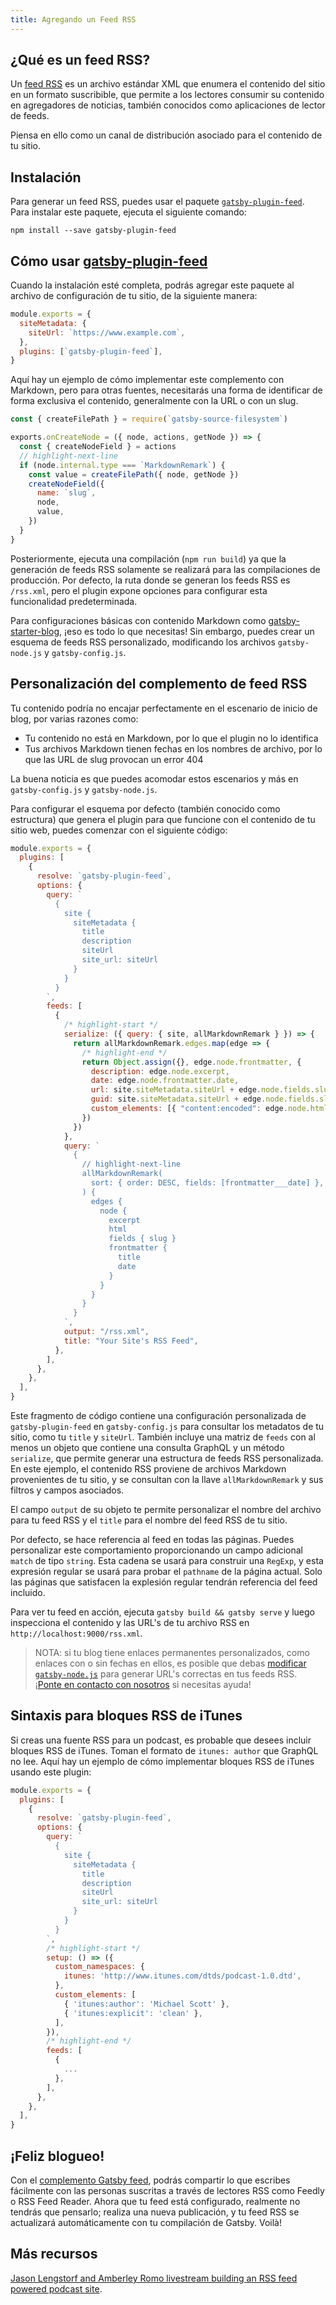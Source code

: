 ```yaml
---
title: Agregando un Feed RSS
---
```


## ¿Qué es un feed RSS?

Un [feed RSS](https://en.wikipedia.org/wiki/RSS) es un archivo estándar XML que enumera el contenido del sitio en un formato suscribible, que permite a los lectores consumir su contenido en agregadores de noticias, también conocidos como aplicaciones de lector de feeds.

Piensa en ello como un canal de distribución asociado para el contenido de tu sitio.

## Instalación

Para generar un feed RSS, puedes usar el paquete [`gatsby-plugin-feed`](/packages/gatsby-plugin-feed/). Para instalar este paquete, ejecuta el siguiente comando:

```shell
npm install --save gatsby-plugin-feed
```

## Cómo usar [gatsby-plugin-feed](/packages/gatsby-plugin-feed/)

Cuando la instalación esté completa, podrás agregar este paquete al archivo de configuración de tu sitio, de la siguiente manera:

```js:title=gatsby-config.js
module.exports = {
  siteMetadata: {
    siteUrl: `https://www.example.com`,
  },
  plugins: [`gatsby-plugin-feed`],
}
```

Aquí hay un ejemplo de cómo implementar este complemento con Markdown, pero para otras fuentes, necesitarás una forma de identificar de forma exclusiva el contenido, generalmente con la URL o con un slug.

```js:title=gatsby-node.js
const { createFilePath } = require(`gatsby-source-filesystem`)

exports.onCreateNode = ({ node, actions, getNode }) => {
  const { createNodeField } = actions
  // highlight-next-line
  if (node.internal.type === `MarkdownRemark`) {
    const value = createFilePath({ node, getNode })
    createNodeField({
      name: `slug`,
      node,
      value,
    })
  }
}
```

Posteriormente, ejecuta una compilación (`npm run build`) ya que la generación de feeds RSS solamente se realizará para las compilaciones de producción. Por defecto, la ruta donde se generan los feeds RSS es `/rss.xml`, pero el plugin expone opciones para configurar esta funcionalidad predeterminada.

Para configuraciones básicas con contenido Markdown como [gatsby-starter-blog](https://github.com/gatsbyjs/gatsby-starter-blog), ¡eso es todo lo que necesitas! Sin embargo, puedes crear un esquema de feeds RSS personalizado, modificando los archivos `gatsby-node.js` y `gatsby-config.js`.

## Personalización del complemento de feed RSS

Tu contenido podría no encajar perfectamente en el escenario de inicio de blog, por varias razones como:

- Tu contenido no está en Markdown, por lo que el plugin no lo identifica
- Tus archivos Markdown tienen fechas en los nombres de archivo, por lo que las URL de slug provocan un error 404

La buena noticia es que puedes acomodar estos escenarios y más en `gatsby-config.js` y `gatsby-node.js`.

Para configurar el esquema por defecto (también conocido como estructura) que genera el plugin para que funcione con el contenido de tu sitio web, puedes comenzar con el siguiente código:

```js:title=gatsby-config.js
module.exports = {
  plugins: [
    {
      resolve: `gatsby-plugin-feed`,
      options: {
        query: `
          {
            site {
              siteMetadata {
                title
                description
                siteUrl
                site_url: siteUrl
              }
            }
          }
        `,
        feeds: [
          {
            /* highlight-start */
            serialize: ({ query: { site, allMarkdownRemark } }) => {
              return allMarkdownRemark.edges.map(edge => {
                /* highlight-end */
                return Object.assign({}, edge.node.frontmatter, {
                  description: edge.node.excerpt,
                  date: edge.node.frontmatter.date,
                  url: site.siteMetadata.siteUrl + edge.node.fields.slug,
                  guid: site.siteMetadata.siteUrl + edge.node.fields.slug,
                  custom_elements: [{ "content:encoded": edge.node.html }],
                })
              })
            },
            query: `
              {
                // highlight-next-line
                allMarkdownRemark(
                  sort: { order: DESC, fields: [frontmatter___date] },
                ) {
                  edges {
                    node {
                      excerpt
                      html
                      fields { slug }
                      frontmatter {
                        title
                        date
                      }
                    }
                  }
                }
              }
            `,
            output: "/rss.xml",
            title: "Your Site's RSS Feed",
          },
        ],
      },
    },
  ],
}
```

Este fragmento de código contiene una configuración personalizada de `gatsby-plugin-feed` en `gatsby-config.js` para consultar los metadatos de tu sitio, como tu `title` y `siteUrl`. También incluye una matriz de `feeds` con al menos un objeto que contiene una consulta GraphQL y un método `serialize`, que permite generar una estructura de feeds RSS personalizada. En este ejemplo, el contenido RSS proviene de archivos Markdown provenientes de tu sitio, y se consultan con la llave `allMarkdownRemark` y sus filtros y campos asociados.

El campo `output` de su objeto te permite personalizar el nombre del archivo para tu feed RSS y el `title` para el nombre del feed RSS de tu sitio.

Por defecto, se hace referencia al feed en todas las páginas. Puedes personalizar este comportamiento proporcionando un campo adicional `match` de tipo `string`. Esta cadena se usará para construir una `RegExp`, y esta expresión regular se usará para probar el `pathname` de la página actual. Solo las páginas que satisfacen la explesión regular tendrán referencia del feed incluido.

Para ver tu feed en acción, ejecuta `gatsby build && gatsby serve` y luego inspecciona el contenido y las URL's de tu archivo RSS en `http://localhost:9000/rss.xml`.

> NOTA: si tu blog tiene enlaces permanentes personalizados, como enlaces con o sin fechas en ellos, es posible que debas [modificar `gatsby-node.js`](https://github.com/gatsbyjs/gatsby-starter-blog/blob/master/gatsby-node.js#L57) para generar URL's correctas en tus feeds RSS. ¡[Ponte en contacto con nosotros](/contributing/how-to-contribute/) si necesitas ayuda!

## Sintaxis para bloques RSS de iTunes

Si creas una fuente RSS para un podcast, es probable que desees incluir bloques RSS de iTunes. Toman el formato de `itunes: author` que GraphQL no lee. Aquí hay un ejemplo de cómo implementar bloques RSS de iTunes usando este plugin:

```js:title=gatsby-config.js
module.exports = {
  plugins: [
    {
      resolve: `gatsby-plugin-feed`,
      options: {
        query: `
          {
            site {
              siteMetadata {
                title
                description
                siteUrl
                site_url: siteUrl
              }
            }
          }
        `,
        /* highlight-start */
        setup: () => ({
          custom_namespaces: {
            itunes: 'http://www.itunes.com/dtds/podcast-1.0.dtd',
          },
          custom_elements: [
            { 'itunes:author': 'Michael Scott' },
            { 'itunes:explicit': 'clean' },
          ],
        }),
        /* highlight-end */
        feeds: [
          {
            ...
          },
        ],
      },
    },
  ],
}
```

## ¡Feliz blogueo!

Con el [complemento Gatsby feed](/packages/gatsby-plugin-feed/), podrás compartir lo que escribes fácilmente con las personas suscritas a través de lectores RSS como Feedly o RSS Feed Reader. Ahora que tu feed está configurado, realmente no tendrás que pensarlo; realiza una nueva publicación, y tu feed RSS se actualizará automáticamente con tu compilación de Gatsby. Voilà!

## Más recursos

[Jason Lengstorf and Amberley Romo livestream building an RSS feed powered podcast site](https://www.youtube.com/watch?v=0hGlvyuQiKQ).
